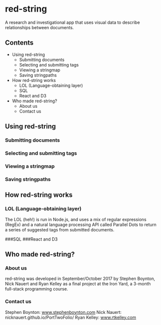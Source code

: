 # red-string
A research and investigational app that uses visual data to describe relationships between documents.

## Contents

* Using red-string
    * Submitting documents
    * Selecting and submitting tags
    * Viewing a stringmap
    * Saving stringpaths
* How red-string works
    * LOL (Language-obtaining layer)
    * SQL
    * React and D3
* Who made red-string?
    * About us
    * Contact us


## Using red-string
  ### Submitting documents
  ### Selecting and submitting tags
  ### Viewing a stringmap
  ### Saving stringpaths

## How red-string works

### LOL (Language-obtaining layer)

The LOL (heh!) is run in Node.js, and uses a mix of regular expressions (RegEx) and a natural language processing API called Parallel Dots to return a series of suggested tags from submitted documents.

  ###SQL
  ###React and D3


## Who made red-string?

### About us

red-string was developed in September/October 2017 by Stephen Boynton, Nick Nauert and Ryan Kelley as a final project at the Iron Yard, a 3-month full-stack programming course.

### Contact us
  Stephen Boynton: www.stephenboynton.com
  Nick Nauert: nicknauert.github.io/PortTwoFolio/
  Ryan Kelley: www.rtkelley.com
